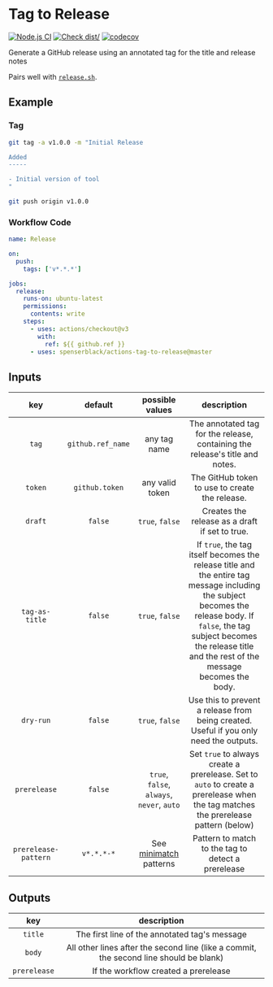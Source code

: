 # Tag to Release

[![Node.js CI](https://github.com/spenserblack/actions-tag-to-release/actions/workflows/ci.yml/badge.svg)](https://github.com/spenserblack/actions-tag-to-release/actions/workflows/ci.yml)
[![Check dist/](https://github.com/spenserblack/actions-tag-to-release/actions/workflows/check-dist.yml/badge.svg)](https://github.com/spenserblack/actions-tag-to-release/actions/workflows/check-dist.yml)
[![codecov](https://codecov.io/gh/spenserblack/actions-tag-to-release/branch/master/graph/badge.svg?token=abEvixe4s0)](https://codecov.io/gh/spenserblack/actions-tag-to-release)

Generate a GitHub release using an annotated tag for the title and release
notes

Pairs well with [`release.sh`][release-sh].

## Example

### Tag

```bash
git tag -a v1.0.0 -m "Initial Release

Added
-----

- Initial version of tool
"

git push origin v1.0.0
```

### Workflow Code

```yaml
name: Release

on:
  push:
    tags: ['v*.*.*']

jobs:
  release:
    runs-on: ubuntu-latest
    permissions:
      contents: write
    steps:
      - uses: actions/checkout@v3
        with:
          ref: ${{ github.ref }}
      - uses: spenserblack/actions-tag-to-release@master
```

## Inputs

|         key          |      default      |              possible values               |                                                                                                            description                                                                                                             |
| :------------------: | :---------------: | :----------------------------------------: | :--------------------------------------------------------------------------------------------------------------------------------------------------------------------------------------------------------------------------------: |
|        `tag`         | `github.ref_name` |                any tag name                |                                                                            The annotated tag for the release, containing the release's title and notes.                                                                            |
|       `token`        |  `github.token`   |              any valid token               |                                                                                           The GitHub token to use to create the release.                                                                                           |
|       `draft`        |      `false`      |              `true`, `false`               |                                                                                           Creates the release as a draft if set to true.                                                                                           |
|    `tag-as-title`    |      `false`      |              `true`, `false`               | If `true`, the tag itself becomes the release title and the entire tag message including the subject becomes the release body. If `false`, the tag subject becomes the release title and the rest of the message becomes the body. |
|      `dry-run`       |      `false`      |              `true`, `false`               |                                                                       Use this to prevent a release from being created. Useful if you only need the outputs.                                                                       |
|     `prerelease`     |      `false`      | `true`, `false`, `always`, `never`, `auto` |                                                 Set `true` to always create a prerelease. Set to `auto` to create a prerelease when the tag matches the prerelease pattern (below)                                                 |
| `prerelease-pattern` |    `v*.*.*-*`     |          See [minimatch] patterns          |                                                                                         Pattern to match to the tag to detect a prerelease                                                                                         |

## Outputs

|     key      |                                      description                                       |
| :----------: | :------------------------------------------------------------------------------------: |
|   `title`    |                     The first line of the annotated tag's message                      |
|    `body`    | All other lines after the second line (like a commit, the second line should be blank) |
| `prerelease` |                          If the workflow created a prerelease                          |

[minimatch]: https://www.npmjs.com/package/minimatch
[release-sh]: https://github.com/spenserblack/release.sh
